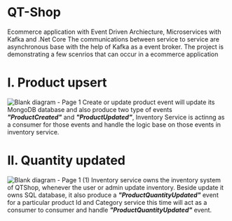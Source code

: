 # QT-Shop
Ecommerce application with Event Driven Archiecture, Microservices with Kafka and .Net Core
The communications between service to service are asynchronous base with the help of Kafka as a event broker. 
The project is demonstrating a few scenrios that can occur in a ecommerce application
# I. Product upsert
![Blank diagram - Page 1](https://user-images.githubusercontent.com/23560729/176003990-1e89aeb8-9f44-49f0-8d28-2e6e43ee3f13.png)
Create or update product event will update its MongoDB database and also produce two type of events ***"ProductCreated"*** and ***"ProductUpdated"***, Inventory Service is actinng as a consumer for those events and handle the logic base on
those events in inventory service.
# II. Quantity updated
![Blank diagram - Page 1 (1)](https://user-images.githubusercontent.com/23560729/176005099-81ff51b8-8497-4eac-8d82-3fdff39c18fe.png)
 Inventory service owns the inventory system of QTShop, whenever the user or admin update inventory. Beside update it owns SQL database, it also produce 
 a ***"ProductQuantityUpdated"*** event for a particular product Id and Category service this time will act as a consumer to consumer and handle ***"ProductQuantityUpdated"*** event.
